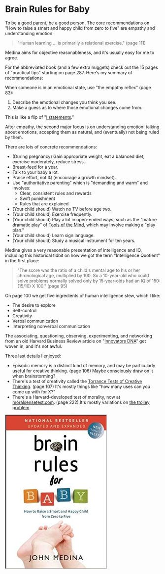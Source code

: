 # Brain Rules for Baby

To be a good parent, be a good person. The core recommendations on "How to raise a smart and happy child from zero to five" are empathy and understanding emotion.

> "Human learning ... is primarily a relational exercise." (page 111)

Medina aims for objective reasonableness, and it's usually easy for me to agree.

For the abbreviated book (and a few extra nuggets) check out the 15 pages of "practical tips" starting on page 287. Here's my summary of recommendations:

When someone is in an emotional state, use "the empathy reflex" (page 83):

 1. Describe the emotional changes you think you see.
 2. Make a guess as to where those emotional changes come from.

This is like a flip of "[I statements](https://en.wikipedia.org/wiki/I-message)."

After empathy, the second major focus is on understanding emotion: talking about emotions, accepting them as natural, and (eventually) not being ruled by them.

There are lots of concrete recommendations:

 * (During pregnancy) Gain appropriate weight, eat a balanced diet, exercise moderately, reduce stress.
 * Breast-feed for a year.
 * Talk to your baby a lot.
 * Praise effort, not IQ (encourage a growth mindset).
 * Use "authoritative parenting" which is "demanding and warm" and involves:
     * Clear, consistent rules and rewards
     * Swift punishment
     * Rules that are explained
 * (Your child should) Watch no TV before age two.
 * (Your child should) Exercise frequently.
 * (Your child should) Play a lot in open-ended ways, such as the "mature dramatic play" of [Tools of the Mind](https://toolsofthemind.org/), which may involve making a "play plan."
 * (Your child should) Learn sign language.
 * (Your child should) Study a musical instrument for ten years.

Medina gives a very reasonable presentation of intelligence and IQ, including this historical tidbit on how we got the term "Intelligence Quotient" in the first place:

> "The score was the ratio of a child's mental age to his or her chronological age, multiplied by 100. So a 10-year-old who could solve problems normally solved only by 15-year-olds had an IQ of 150: (15/10) X 100." (page 95)

On page 100 we get five ingredients of human intelligence stew, which I like:

 * The desire to explore
 * Self-control
 * Creativity
 * Verbal communication
 * Interpreting nonverbal communication

The associating, questioning, observing, experimenting, and networking from an old Harvard Business Review article on "[Innovators DNA](https://hbr.org/2009/12/the-innovators-dna)" get woven in, and it's not awful.

Three last details I enjoyed:

 * Episodic memory is a distinct kind of memory, and may be particularly useful for creative thinking. (page 106) Maybe consciously draw on it when brainstorming?
 * There's a test of creativity called the [Torrance Tests of Creative Thinking](https://en.wikipedia.org/wiki/Torrance_Tests_of_Creative_Thinking). (page 107) It's mostly things like "how many uses can you come up with for X?"
 * There's a Harvard-developed test of morality, now at [moralsensetest.com](http://www.moralsensetest.com/). (page 222) It's mostly variations on [the trolley problem](https://en.wikipedia.org/wiki/Trolley_problem).

![Brain Rules for Baby cover](cover.jpg)
